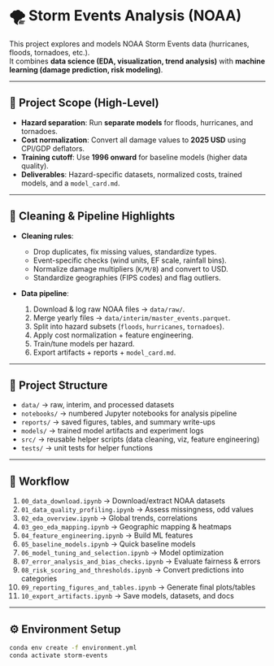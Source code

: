 # 🌪 Storm Events Analysis (NOAA)

This project explores and models NOAA Storm Events data (hurricanes, floods, tornadoes, etc.).  
It combines **data science (EDA, visualization, trend analysis)** with **machine learning (damage prediction, risk modeling)**.

---

## 📌 Project Scope (High-Level)
- **Hazard separation**: Run **separate models** for floods, hurricanes, and tornadoes.  
- **Cost normalization**: Convert all damage values to **2025 USD** using CPI/GDP deflators.  
- **Training cutoff**: Use **1996 onward** for baseline models (higher data quality).  
- **Deliverables**: Hazard-specific datasets, normalized costs, trained models, and a `model_card.md`.

---

## 🧹 Cleaning & Pipeline Highlights
- **Cleaning rules**:  
  - Drop duplicates, fix missing values, standardize types.  
  - Event-specific checks (wind units, EF scale, rainfall bins).  
  - Normalize damage multipliers (`K/M/B`) and convert to USD.  
  - Standardize geographies (FIPS codes) and flag outliers.  

- **Data pipeline**:  
  1. Download & log raw NOAA files → `data/raw/`.  
  2. Merge yearly files → `data/interim/master_events.parquet`.  
  3. Split into hazard subsets (`floods`, `hurricanes`, `tornadoes`).  
  4. Apply cost normalization + feature engineering.  
  5. Train/tune models per hazard.  
  6. Export artifacts + reports + `model_card.md`.  

---

## 📂 Project Structure
- `data/` → raw, interim, and processed datasets  
- `notebooks/` → numbered Jupyter notebooks for analysis pipeline  
- `reports/` → saved figures, tables, and summary write-ups  
- `models/` → trained model artifacts and experiment logs  
- `src/` → reusable helper scripts (data cleaning, viz, feature engineering)  
- `tests/` → unit tests for helper functions  

---

## 🚀 Workflow
1. `00_data_download.ipynb` → Download/extract NOAA datasets  
2. `01_data_quality_profiling.ipynb` → Assess missingness, odd values  
3. `02_eda_overview.ipynb` → Global trends, correlations  
4. `03_geo_eda_mapping.ipynb` → Geographic mapping & heatmaps  
5. `04_feature_engineering.ipynb` → Build ML features  
6. `05_baseline_models.ipynb` → Quick baseline models  
7. `06_model_tuning_and_selection.ipynb` → Model optimization  
8. `07_error_analysis_and_bias_checks.ipynb` → Evaluate fairness & errors  
9. `08_risk_scoring_and_thresholds.ipynb` → Convert predictions into categories  
10. `09_reporting_figures_and_tables.ipynb` → Generate final plots/tables  
11. `10_export_artifacts.ipynb` → Save models, datasets, and docs  

---

## ⚙️ Environment Setup
```bash
conda env create -f environment.yml
conda activate storm-events